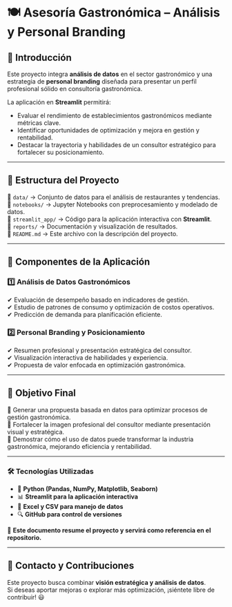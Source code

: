 # 🍽️ Asesoría Gastronómica – Análisis y Personal Branding  

## 📌 Introducción  
Este proyecto integra **análisis de datos** en el sector gastronómico y una estrategia de **personal branding** diseñada para presentar un perfil profesional sólido en consultoría gastronómica.  

La aplicación en **Streamlit** permitirá:  
- Evaluar el rendimiento de establecimientos gastronómicos mediante métricas clave.  
- Identificar oportunidades de optimización y mejora en gestión y rentabilidad.  
- Destacar la trayectoria y habilidades de un consultor estratégico para fortalecer su posicionamiento.  

---

## 📂 **Estructura del Proyecto**  
📁 `data/` → Conjunto de datos para el análisis de restaurantes y tendencias.  
📁 `notebooks/` → Jupyter Notebooks con preprocesamiento y modelado de datos.  
📁 `streamlit_app/` → Código para la aplicación interactiva con **Streamlit**.  
📁 `reports/` → Documentación y visualización de resultados.  
📄 `README.md` → Este archivo con la descripción del proyecto.  

---

## 🔄 **Componentes de la Aplicación**  

### 1️⃣ **Análisis de Datos Gastronómicos**  
✔ Evaluación de desempeño basado en indicadores de gestión.  
✔ Estudio de patrones de consumo y optimización de costos operativos.  
✔ Predicción de demanda para planificación eficiente.  

### 2️⃣ **Personal Branding y Posicionamiento**  
✔ Resumen profesional y presentación estratégica del consultor.  
✔ Visualización interactiva de habilidades y experiencia.  
✔ Propuesta de valor enfocada en optimización gastronómica.  

---

## 🚀 **Objetivo Final**  
🎯 Generar una propuesta basada en datos para optimizar procesos de gestión gastronómica.  
🎯 Fortalecer la imagen profesional del consultor mediante presentación visual y estratégica.  
🎯 Demostrar cómo el uso de datos puede transformar la industria gastronómica, mejorando eficiencia y rentabilidad.  

---

### 🛠️ **Tecnologías Utilizadas**  
- 🐍 **Python (Pandas, NumPy, Matplotlib, Seaborn)**  
- 📊 **Streamlit para la aplicación interactiva**  
- 💾 **Excel y CSV para manejo de datos**  
- 🔍 **GitHub para control de versiones**  

📌 **Este documento resume el proyecto y servirá como referencia en el repositorio.**  

---

## 💬 **Contacto y Contribuciones**  
Este proyecto busca combinar **visión estratégica y análisis de datos**.  
Si deseas aportar mejoras o explorar más optimización, ¡siéntete libre de contribuir! 😃  

